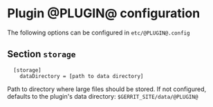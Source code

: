 Plugin @PLUGIN@ configuration
======================

The following options can be configured in `etc/@PLUGIN@.config`

Section `storage`
-------------------------

```
  [storage]
    dataDirectory = [path to data directory]
```

Path to directory where large files should be stored.
If not configured, defaults to the plugin's data directory:
`$GERRIT_SITE/data/@PLUGIN@`